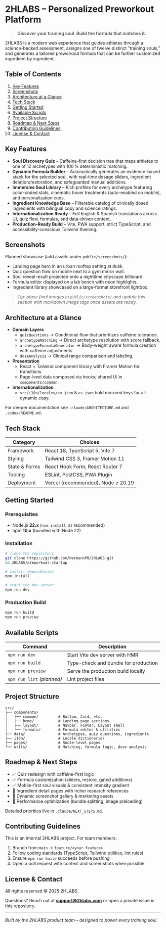 # 2HLABS – Personalized Preworkout Platform

> **Discover your training soul. Build the formula that matches it.**

2HLABS is a modern web experience that guides athletes through a science-backed assessment, assigns one of twelve distinct "training souls," and generates a tailored preworkout formula that can be further customized ingredient by ingredient.

## Table of Contents
1. [Key Features](#key-features)
2. [Screenshots](#screenshots)
3. [Architecture at a Glance](#architecture-at-a-glance)
4. [Tech Stack](#tech-stack)
5. [Getting Started](#getting-started)
6. [Available Scripts](#available-scripts)
7. [Project Structure](#project-structure)
8. [Roadmap & Next Steps](#roadmap--next-steps)
9. [Contributing Guidelines](#contributing-guidelines)
10. [License & Contact](#license--contact)

## Key Features
- **Soul Discovery Quiz** – Caffeine-first decision tree that maps athletes to one of 12 archetypes with 100 % deterministic matching.
- **Dynamic Formula Builder** – Automatically generates an evidence-based stack for the selected soul, with real-time dosage sliders, ingredient deletion/restoration, and safeguarded manual additions.
- **Immersive Soul Library** – Rich profiles for every archetype featuring color-coded stats, cinematic hover treatments (auto-enabled on mobile), and personalization cues.
- **Ingredient Knowledge Base** – Filterable catalog of clinically dosed ingredients with bilingual copy and science ratings.
- **Internationalization Ready** – Full English & Spanish translations across UI, quiz flow, formulas, and data-driven content.
- **Production-Ready Build** – Vite, PWA support, strict TypeScript, and accessibility-conscious Tailwind theming.

## Screenshots
Planned showcase (add assets under `public/screenshots/`):
- Landing page hero in an urban rooftop setting at dusk.
- Quiz question flow on mobile next to a gym mirror wall.
- Soul reveal result projected onto a nighttime cityscape billboard.
- Formula editor displayed on a lab bench with neon highlights.
- Ingredient library showcased on a large-format storefront lightbox.

> _Tip: place final images in `public/screenshots/` and update this section with markdown image tags once assets are ready._

## Architecture at a Glance
- **Domain Layers**
  - `quizQuestions` → Conditional flow that prioritizes caffeine tolerance.
  - `archetypeMatching` → Direct archetype resolution with score fallback.
  - `archetypeFormulaGenerator` → Body-weight aware formula creation with caffeine adjustments.
  - `doseAnalysis` → Clinical range comparison and labeling.
- **Presentation**
  - React + Tailwind component library with Framer Motion for transitions.
  - Page-level data composed via hooks; shared UI in `components/common`.
- **Internationalization**
  - `src/i18n/locales/en.json` & `es.json` hold mirrored keys for all dynamic copy.

For deeper documentation see `.claude/ARCHITECTURE.md` and `.codex/README.md`.

## Tech Stack
| Category        | Choices |
|-----------------|---------|
| Framework       | React 18, TypeScript 5, Vite 7 |
| Styling         | Tailwind CSS 3, Framer Motion 11 |
| State & Forms   | React Hook Form, React Router 7 |
| Tooling         | ESLint, PostCSS, PWA Plugin |
| Deployment      | Vercel (recommended), Node ≥ 20.19 |

## Getting Started
### Prerequisites
- Node.js **22.x** (`nvm install 22` recommended)
- npm **10.x** (bundled with Node 22)

### Installation
```bash
# clone the repository
git clone https://github.com/HermannPR/2HLABS.git
cd 2HLABS/preworkout-startup

# install dependencies
npm install

# start the dev server
npm run dev
```

### Production Build
```bash
npm run build
npm run preview
```

## Available Scripts
| Command | Description |
|---------|-------------|
| `npm run dev` | Start Vite dev server with HMR |
| `npm run build` | Type-check and bundle for production |
| `npm run preview` | Serve the production build locally |
| `npm run lint` *(planned)* | Lint project files |

## Project Structure
```
src/
├── components/
│   ├── common/         # Button, Card, etc.
│   ├── home/           # Landing page sections
│   ├── layout/         # Navbar, Footer, Layout shell
│   └── formula/        # Formula editor & utilities
├── data/               # Archetypes, quiz questions, ingredients
├── i18n/               # Locale dictionaries
├── pages/              # Route-level pages
└── utils/              # Matching, formula logic, dose analysis
```

## Roadmap & Next Steps
- ✅ Quiz redesign with caffeine-first logic
- ✅ Formula customization (sliders, restore, gated additions)
- ✅ Mobile-first soul visuals & consistent intensity gradient
- 🔄 Ingredient detail pages with richer research references
- 🔄 Dynamic screenshot gallery & marketing assets
- 🔄 Performance optimization (bundle splitting, image preloading)

Detailed priorities live in `.claude/NEXT_STEPS.md`.

## Contributing Guidelines
This is an internal 2HLABS project. For team members:
1. Branch from `main` → `feature/<your-feature>`
2. Follow coding standards (TypeScript, Tailwind utilities, lint rules)
3. Ensure `npm run build` succeeds before pushing
4. Open a pull request with context and screenshots when possible

## License & Contact
All rights reserved © 2025 2HLABS.

Questions? Reach out at **support@2hlabs.com** or open a private issue in this repository.

---
_Built by the 2HLABS product team – designed to power every training soul._
